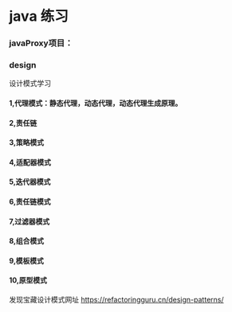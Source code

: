 
# java 练习

### javaProxy项目：

### design
设计模式学习
#### 1,代理模式：静态代理，动态代理，动态代理生成原理。
#### 2,责任链
#### 3,策略模式 
#### 4,适配器模式 
#### 5,迭代器模式
#### 6,责任链模式 
#### 7,过滤器模式 
#### 8,组合模式 
#### 9,模板模式
#### 10,原型模式

发现宝藏设计模式网址 https://refactoringguru.cn/design-patterns/
